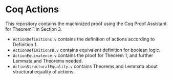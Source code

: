 # Coq Actions

This repository contains the machinized proof using the Coq Proof Assistant for Theorem 1 in Section 3. 
- `ActionDefinitions.v` contains the definition of actions according to Definition 1.
- `ActionDefinitionsB.v` contains equivalent definition for boolean logic.
- `ActionEquivalence.v` contains the proof for Theorem 1, and further Lemmata and Theorems needed.
- `ActionStructuralEquality.v` contains Theorems and Lemmata about structural equality of actions.
